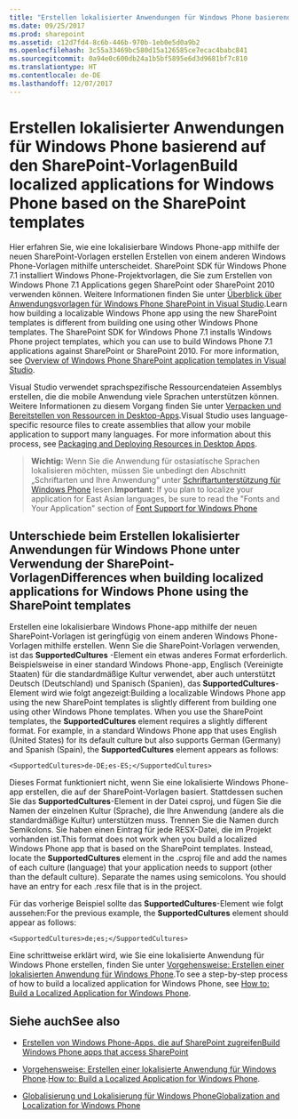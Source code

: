 ```yaml
---
title: "Erstellen lokalisierter Anwendungen für Windows Phone basierend auf den SharePoint-Vorlagen"
ms.date: 09/25/2017
ms.prod: sharepoint
ms.assetid: c12d7fd4-8c6b-446b-970b-1eb0e5d0a9b2
ms.openlocfilehash: 3c55a33469bc580d15a126585ce7ecac4babc841
ms.sourcegitcommit: 0a94e0c600db24a1b5bf5895e6d3d9681bf7c810
ms.translationtype: HT
ms.contentlocale: de-DE
ms.lasthandoff: 12/07/2017
---
```

# <a name="build-localized-applications-for-windows-phone-based-on-the-sharepoint-templates"></a><span data-ttu-id="14610-102">Erstellen lokalisierter Anwendungen für Windows Phone basierend auf den SharePoint-Vorlagen</span><span class="sxs-lookup"><span data-stu-id="14610-102">Build localized applications for Windows Phone based on the SharePoint templates</span></span>
<span data-ttu-id="14610-p101">Hier erfahren Sie, wie eine lokalisierbare Windows Phone-app mithilfe der neuen SharePoint-Vorlagen erstellen Erstellen von einem anderen Windows Phone-Vorlagen mithilfe unterscheidet. SharePoint SDK für Windows Phone 7.1 installiert Windows Phone-Projektvorlagen, die Sie zum Erstellen von Windows Phone 7.1 Applications gegen SharePoint oder SharePoint 2010 verwenden können. Weitere Informationen finden Sie unter  [Überblick über Anwendungsvorlagen für Windows Phone SharePoint in Visual Studio](overview-of-windows-phone-sharepoint-application-templates-in-visual-studio.md).</span><span class="sxs-lookup"><span data-stu-id="14610-p101">Learn how building a localizable Windows Phone app using the new SharePoint templates is different from building one using other Windows Phone templates. The SharePoint SDK for Windows Phone 7.1 installs Windows Phone project templates, which you can use to build Windows Phone 7.1 applications against SharePoint or SharePoint 2010. For more information, see  [Overview of Windows Phone SharePoint application templates in Visual Studio](overview-of-windows-phone-sharepoint-application-templates-in-visual-studio.md).</span></span> 
  
    
    

<span data-ttu-id="14610-p102">Visual Studio verwendet sprachspezifische Ressourcendateien Assemblys erstellen, die die mobile Anwendung viele Sprachen unterstützen können. Weitere Informationen zu diesem Vorgang finden Sie unter  [Verpacken und Bereitstellen von Ressourcen in Desktop-Apps](http://msdn.microsoft.com/library/b224d7c0-35f8-4e82-a705-dd76795e8d16%28Office.15%29.aspx).</span><span class="sxs-lookup"><span data-stu-id="14610-p102">Visual Studio uses language-specific resource files to create assemblies that allow your mobile application to support many languages. For more information about this process, see  [Packaging and Deploying Resources in Desktop Apps](http://msdn.microsoft.com/library/b224d7c0-35f8-4e82-a705-dd76795e8d16%28Office.15%29.aspx).</span></span>
> <span data-ttu-id="14610-108">**Wichtig:** Wenn Sie die Anwendung für ostasiatische Sprachen lokalisieren möchten, müssen Sie unbedingt den Abschnitt „Schriftarten und Ihre Anwendung“ unter [Schriftartunterstützung für Windows Phone](http://msdn.microsoft.com/library/b0d855ad-3fd2-4872-9a88-7f5d0a270ff9%28Office.15%29.aspx) lesen.</span><span class="sxs-lookup"><span data-stu-id="14610-108">**Important:** If you plan to localize your application for East Asian languages, be sure to read the "Fonts and Your Application" section of  [Font Support for Windows Phone](http://msdn.microsoft.com/library/b0d855ad-3fd2-4872-9a88-7f5d0a270ff9%28Office.15%29.aspx)</span></span>
  
    
    


## <a name="differences-when-building-localized-applications-for-windows-phone-using-the-sharepoint-templates"></a><span data-ttu-id="14610-109">Unterschiede beim Erstellen lokalisierter Anwendungen für Windows Phone unter Verwendung der SharePoint-Vorlagen</span><span class="sxs-lookup"><span data-stu-id="14610-109">Differences when building localized applications for Windows Phone using the SharePoint templates</span></span>

<span data-ttu-id="14610-p103">Erstellen eine lokalisierbare Windows Phone-app mithilfe der neuen SharePoint-Vorlagen ist geringfügig von einem anderen Windows Phone-Vorlagen mithilfe erstellen. Wenn Sie die SharePoint-Vorlagen verwenden, ist das **SupportedCultures** -Element ein etwas anderes Format erforderlich. Beispielsweise in einer standard Windows Phone-app, Englisch (Vereinigte Staaten) für die standardmäßige Kultur verwendet, aber auch unterstützt Deutsch (Deutschland) und Spanisch (Spanien), das **SupportedCultures**-Element wird wie folgt angezeigt:</span><span class="sxs-lookup"><span data-stu-id="14610-p103">Building a localizable Windows Phone app using the new SharePoint templates is slightly different from building one using other Windows Phone templates. When you use the SharePoint templates, the **SupportedCultures** element requires a slightly different format. For example, in a standard Windows Phone app that uses English (United States) for its default culture but also supports German (Germany) and Spanish (Spain), the **SupportedCultures** element appears as follows:</span></span>
  
    
    
 `<SupportedCultures>de-DE;es-ES;</SupportedCultures>`
  
    
    
<span data-ttu-id="14610-p104">Dieses Format funktioniert nicht, wenn Sie eine lokalisierte Windows Phone-app erstellen, die auf der SharePoint-Vorlagen basiert. Stattdessen suchen Sie das **SupportedCultures**-Element in der Datei csproj, und fügen Sie die Namen der einzelnen Kultur (Sprache), die Ihre Anwendung (andere als die standardmäßige Kultur) unterstützen muss. Trennen Sie die Namen durch Semikolons. Sie haben einen Eintrag für jede RESX-Datei, die im Projekt vorhanden ist.</span><span class="sxs-lookup"><span data-stu-id="14610-p104">This format does not work when you build a localized Windows Phone app that is based on the SharePoint templates. Instead, locate the **SupportedCultures** element in the .csproj file and add the names of each culture (language) that your application needs to support (other than the default culture). Separate the names using semicolons. You should have an entry for each .resx file that is in the project.</span></span>
  
    
    
<span data-ttu-id="14610-117">Für das vorherige Beispiel sollte das **SupportedCultures**-Element wie folgt aussehen:</span><span class="sxs-lookup"><span data-stu-id="14610-117">For the previous example, the **SupportedCultures** element should appear as follows:</span></span>
  
    
    
 `<SupportedCultures>de;es;</SupportedCultures>`
  
    
    
<span data-ttu-id="14610-118">Eine schrittweise erklärt wird, wie Sie eine lokalisierte Anwendung für Windows Phone erstellen, finden Sie unter  [Vorgehensweise: Erstellen einer lokalisierten Anwendung für Windows Phone](http://msdn.microsoft.com/library/9306a6ed-6efb-4f32-b850-d2e508431eeb%28Office.15%29.aspx).</span><span class="sxs-lookup"><span data-stu-id="14610-118">To see a step-by-step process of how to build a localized application for Windows Phone, see  [How to: Build a Localized Application for Windows Phone](http://msdn.microsoft.com/library/9306a6ed-6efb-4f32-b850-d2e508431eeb%28Office.15%29.aspx).</span></span>
  
    
    

## <a name="see-also"></a><span data-ttu-id="14610-119">Siehe auch</span><span class="sxs-lookup"><span data-stu-id="14610-119">See also</span></span>
<span data-ttu-id="14610-120"><a name="bk_addresources"> </a></span><span class="sxs-lookup"><span data-stu-id="14610-120"><a name="bk_addresources"> </a></span></span>


-  [<span data-ttu-id="14610-121">Erstellen von Windows Phone-Apps, die auf SharePoint zugreifen</span><span class="sxs-lookup"><span data-stu-id="14610-121">Build Windows Phone apps that access SharePoint</span></span>](build-windows-phone-apps-that-access-sharepoint.md)
    
  
-  <span data-ttu-id="14610-122">[Vorgehensweise: Erstellen einer lokalisierte Anwendung für Windows Phone](http://msdn.microsoft.com/library/9306a6ed-6efb-4f32-b850-d2e508431eeb%28Office.15%29.aspx).</span><span class="sxs-lookup"><span data-stu-id="14610-122">[How to: Build a Localized Application for Windows Phone](http://msdn.microsoft.com/library/9306a6ed-6efb-4f32-b850-d2e508431eeb%28Office.15%29.aspx).</span></span>
    
  
-  [<span data-ttu-id="14610-123">Globalisierung und Lokalisierung für Windows Phone</span><span class="sxs-lookup"><span data-stu-id="14610-123">Globalization and Localization for Windows Phone</span></span>](http://msdn.microsoft.com/library/e82118a4-6247-4d75-a16f-749677349be4%28Office.15%29.aspx)
    
  

  
    
    

